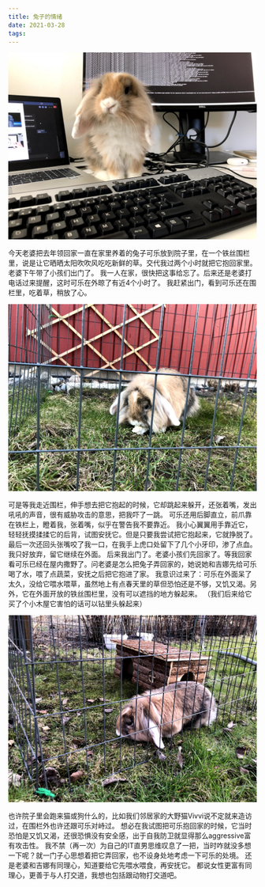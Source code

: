 ```yaml
---
title: 兔子的情绪
date: 2021-03-28
tags:
---
```

<p align="center">
  <img src="/images/兔子的情绪/0.jpg" >
</p>

今天老婆把去年领回家一直在家里养着的兔子可乐放到院子里，在一个铁丝围栏里，说是让它晒晒太阳吹吹风吃吃新鲜的草。交代我过两个小时就把它抱回家里。老婆下午带了小孩们出门了。
我一人在家，很快把这事给忘了。后来还是老婆打电话过来提醒，这时可乐在外晾了有近4个小时了。
我赶紧出门，看到可乐还在围栏里，吃着草，稍放了心。

<p align="center">
  <img src="/images/兔子的情绪/1.jpg" >
</p>

可是等我走近围栏，伸手想去把它抱起的时候，它却跳起来躲开，还张着嘴，发出吼吼的声音，很有威胁攻击的意思，把我吓了一跳。
可乐还用后脚直立，前爪靠在铁栏上，瞪着我，张着嘴，似乎在警告我不要靠近。
我小心翼翼用手靠近它，轻轻抚摸揉揉它的后背，试图安抚它。但是只要我尝试把它抱起来，它就挣脱了。最后一次还回头张嘴咬了我一口，在我手上虎口处留下了几个小牙印，渗了点血。
我只好放弃，留它继续在外面。
后来我出门了。老婆小孩们先回家了。等我回家看可乐已经在屋内撒野了。问老婆是怎么把兔子弄回家的，她说她和吉娜先给可乐喝了水，喂了点蔬菜，安抚之后把它抱进了家。
我意识过来了：可乐在外面呆了太久，没给它喂水喂草，虽然地上有点春天里的草但恐怕还是不够，又饥又渴。另外，它在外面开放的铁丝围栏里，没有可以遮挡的地方躲起来。
（我们后来给它买了个小木屋它害怕的话可以钻里头躲起来）

<p align="center">
  <img src="/images/兔子的情绪/2.jpg" >
</p>

也许院子里会跑来猫或狗什么的，比如我们邻居家的大野猫Vivvi说不定就来造访过，在围栏外也许还跟可乐对峙过。
想必在我试图把可乐抱回家的时候，它当时恐怕是又饥又渴，还很恐惧没有安全感，出于自我防卫就显得那么aggressive富有攻击性。
我不禁（再一次）为自己的IT直男思维叹息了一把，当时咋就没多想一下呢？就一门子心思想着把它弄回家，也不设身处地考虑一下可乐的处境。
还是老婆和吉娜有同理心，知道要给它先喂水喂食，再安抚它。
都说女性更富有同理心，更善于与人打交道，我想也包括跟动物打交道吧。
